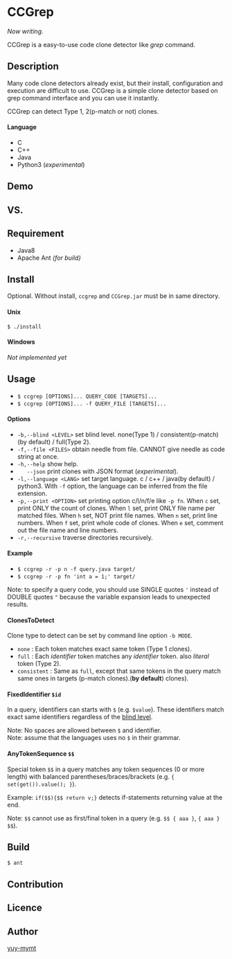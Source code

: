CCGrep
====
*Now writing.*

CCGrep is a easy-to-use code clone detector like *grep* command.

## Description
Many code clone detectors already exist, but their install, configuration and execution are difficult to use.
CCGrep is a simple clone detector based on grep command interface and you can use it instantly.

CCGrep can detect Type 1, 2(p-match or not) clones.

#### Language
 - C
 - C++
 - Java
 - Python3 (*experimental*)

## Demo
## VS.
## Requirement
 - Java8
 - Apache Ant *(for build)*

## Install
Optional.
Without install, `ccgrep` and `CCGrep.jar` must be in same directory.

#### Unix
`$ ./install`

#### Windows
*Not implemented yet*

## Usage
 - `$ ccgrep [OPTIONS]... QUERY_CODE [TARGETS]...`
 - `$ ccgrep [OPTIONS]... -f QUERY_FILE [TARGETS]...`

#### Options
 - `-b,--blind <LEVEL>`     set blind level. none(Type 1) /
                        consistent(p-match)(by default) / full(Type 2).
 - `-f,--file <FILES>`      obtain needle from file. CANNOT give needle as
                        code string at once.
 - `-h,--help`              show help.
 - `   --json`              print clones with JSON format (*experimental*).
 - `-l,--language <LANG>`   set target language. c / c++ / java(by default) /
                        python3. With `-f` option, the language can be
                        inferred from the file extension.
 - `-p,--print <OPTION>`    set printing option c/l/n/f/e like `-p fn`. When
                        `c` set, print ONLY the count of clones. When `l`
                        set, print ONLY file name per matched files. When
                        `h` set, NOT print file names. When `n` set, print
                        line numbers. When `f` set, print whole code of
                        clones. When `e` set, comment out the file name
                        and line numbers.
 - `-r,--recursive`         traverse directories recursively.

#### Example
 - `$ ccgrep -r -p n -f query.java target/`
 - `$ ccgrep -r -p fn 'int a = 1;' target/`

Note: to specify a query code, you should use SINGLE quotes `'` instead of DOUBLE quotes `"` because the variable expansion leads to unexpected results.

#### ClonesToDetect
Clone type to detect can be set by command line option `-b MODE`.
 - `none`       : Each token matches exact same token (Type 1 clones).
 - `full`       : Each *identifier* token matches any *identifier* token. also *literal* token (Type 2).
 - `consistent` : Same as `full`, except that same tokens in the query match same ones in targets (p-match clones).(**by default**)
clones).

#### FixedIdentifier `$id`
In a query, identifiers can starts with `$` (e.g. `$value`).
These identifiers match exact same identifiers regardless of the [blind level](#ClonesToDetect).

Note: No spaces are allowed between `$` and identifier.  
Note: assume that the languages uses no `$` in their grammar.

#### AnyTokenSequence `$$`
Special token `$$` in a query matches any token sequences (0 or more length) with balanced parentheses/braces/brackets
 (e.g. `{ set(get()).value(); }`).

Example: `if($$){$$ return v;}` detects if-statements returning value at the end.

Note: `$$` cannot use as first/final token in a query (e.g. `$$ { aaa }`, `{ aaa } $$`).

## Build

`$ ant`

## Contribution
## Licence
## Author
[yuy-mymt](http://sel.ist.osaka-u.ac.jp/)
